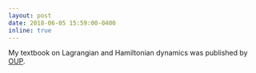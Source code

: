 ```yaml
---
layout: post
date: 2018-06-05 15:59:00-0400
inline: true
---
```


My textbook on Lagrangian and Hamiltonian dynamics was published by [OUP](https://global.oup.com/academic/product/lagrangian-and-hamiltonian-dynamics-9780198822370?lang=en&cc=gb).